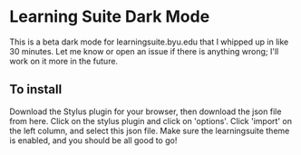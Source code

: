 # Learning Suite Dark Mode
This is a beta dark mode for learningsuite.byu.edu that I whipped up in like 30 minutes. Let me know or open an issue if there is anything wrong; I'll work on it more in the future.

## To install
Download the Stylus plugin for your browser, then download the json file from here.
Click on the stylus plugin and click on 'options'. Click 'import' on the left column, and select this json file. Make sure the learningsuite theme is enabled, and you should be all good to go!

